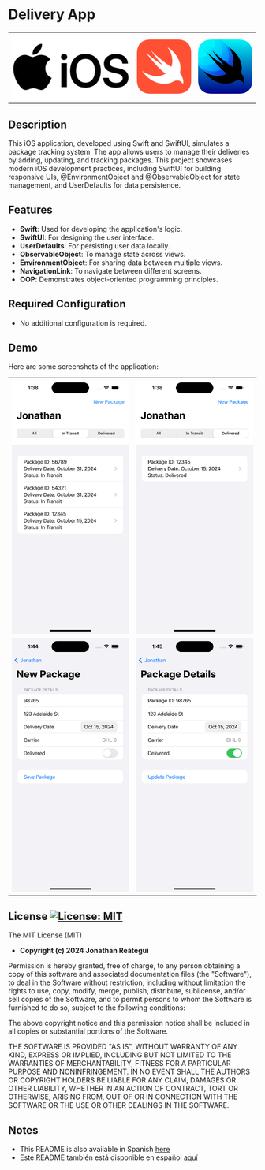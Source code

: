 # Delivery App

<table>
  <tr>
    <td><img src="./assets/logo/iOS-logo.png" width="240" /></td>
    <td><img src="./assets/logo/Swift-logo.png" width="110" /></td>
    <td><img src="./assets/logo/SwiftUI-logo.png" width="110" /></td>
  </tr>
</table>

## Description

This iOS application, developed using Swift and SwiftUI, simulates a package tracking system. The app allows users to manage their deliveries by adding, updating, and tracking packages. This project showcases modern iOS development practices, including SwiftUI for building responsive UIs, @EnvironmentObject and @ObservableObject for state management, and UserDefaults for data persistence.

## Features

- **Swift**: Used for developing the application's logic.
- **SwiftUI**: For designing the user interface.
- **UserDefaults**: For persisting user data locally.
- **ObservableObject**: To manage state across views.
- **EnvironmentObject**: For sharing data between multiple views.
- **NavigationLink**: To navigate between different screens.
- **OOP**: Demonstrates object-oriented programming principles.

## Required Configuration

- No additional configuration is required.

## Demo

Here are some screenshots of the application:

<table>
  <tr>
    <td><img src="./assets/demo/1-In-Transit-Packages.png"/></td>
    <td><img src="./assets/demo/2-Delivered-Packages.png"/></td>
  </tr>
  <tr>
    <td><img src="./assets/demo/3-New-Package.png"/></td>
    <td><img src="./assets/demo/4-Update-Package.png"/></td>
  </tr>
</table>

## License [![License: MIT](https://img.shields.io/badge/License-MIT-yellow.svg)](https://opensource.org/licenses/MIT)

The MIT License (MIT)

- **Copyright (c) 2024 Jonathan Reátegui**

Permission is hereby granted, free of charge, to any person obtaining a copy of this software and associated documentation files (the "Software"), to deal in the Software without restriction, including without limitation the rights to use, copy, modify, merge, publish, distribute, sublicense, and/or sell copies of the Software, and to permit persons to whom the Software is furnished to do so, subject to the following conditions:

The above copyright notice and this permission notice shall be included in all copies or substantial portions of the Software.

THE SOFTWARE IS PROVIDED "AS IS", WITHOUT WARRANTY OF ANY KIND, EXPRESS OR IMPLIED, INCLUDING BUT NOT LIMITED TO THE WARRANTIES OF MERCHANTABILITY, FITNESS FOR A PARTICULAR PURPOSE AND NONINFRINGEMENT. IN NO EVENT SHALL THE AUTHORS OR COPYRIGHT HOLDERS BE LIABLE FOR ANY CLAIM, DAMAGES OR OTHER LIABILITY, WHETHER IN AN ACTION OF CONTRACT, TORT OR OTHERWISE, ARISING FROM, OUT OF OR IN CONNECTION WITH THE SOFTWARE OR THE USE OR OTHER DEALINGS IN THE SOFTWARE.

## Notes

- This README is also available in Spanish  [here](README-es.md)
- Este README también está disponible en español  [aquí](README-es.md)
